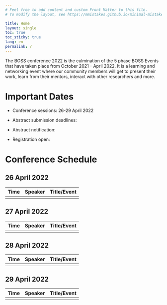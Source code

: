 ```yaml
---
# Feel free to add content and custom Front Matter to this file.
# To modify the layout, see https://mmistakes.github.io/minimal-mistakes/docs/layouts/

title: Home
layout: single
toc: true
toc_sticky: true
lang: en
permalink: /
---
```


The BOSS conference 2022 is the culmination of the 5 phase BOSS Events that have taken place from October 2021 - April 2022. 
It is a learning and networking event where our community members will get to present their work, learn from their mentors, 
interact with other researchers and more.

# Important Dates

- Conference sessions: 26-29 April 2022

- Abstract submission deadlines:

- Abstract notification:

- Registration open:

# Conference Schedule

## 26 April 2022

| Time | Speaker | Title/Event |
|---   |---      |---          |
|      |         |             |

## 27 April 2022

| Time | Speaker | Title/Event |
|---   |---      |---          |
|      |         |             |

## 28 April 2022

| Time | Speaker | Title/Event |
|---   |---      |---          |
|      |         |             |

## 29 April 2022

| Time | Speaker | Title/Event |
|---   |---      |---          |
|      |         |             |
